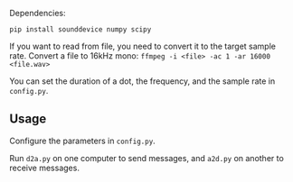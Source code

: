Dependencies:

```
pip install sounddevice numpy scipy
```

If you want to read from file, you need to convert it to the target sample rate.
Convert a file to 16kHz mono: `ffmpeg -i <file> -ac 1 -ar 16000 <file.wav>`

You can set the duration of a dot, the frequency, and the sample rate in `config.py`.

## Usage

Configure the parameters in `config.py`.

Run `d2a.py` on one computer to send messages, and `a2d.py` on another to receive messages.
